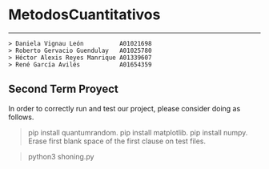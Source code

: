 # MetodosCuantitativos
---

```
> Daniela Vignau León          A01021698
> Roberto Gervacio Guendulay   A01025780
> Héctor Alexis Reyes Manrique A01339607
> René García Avilés   	       A01654359
```

## Second Term Proyect

In order to correctly run and test our project, please consider doing as follows. 

> pip install quantumrandom.
> pip install matplotlib.
> pip install numpy.
> Erase first blank space of the first clause on test files.

> python3 shoning.py
